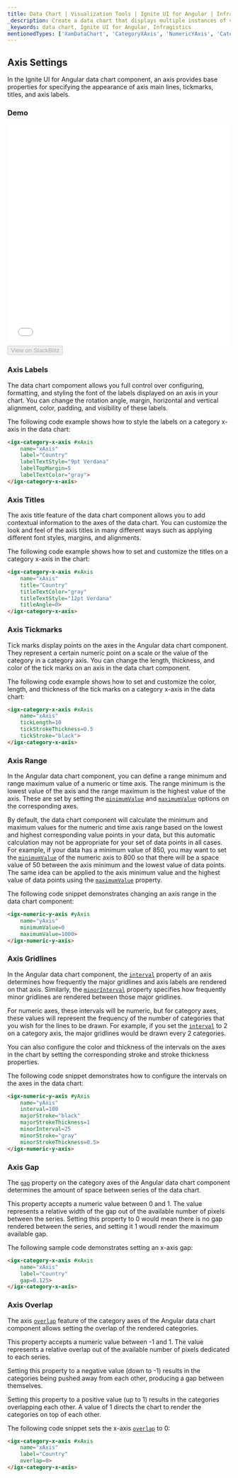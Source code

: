 ```yaml
---
title: Data Chart | Visualization Tools | Ignite UI for Angular | Infragistics | Axis Settings
_description: Create a data chart that displays multiple instances of visual elements in the same plot area in order to create composite chart views.
_keywords: data chart, Ignite UI for Angular, Infragistics
mentionedTypes: ['XamDataChart', 'CategoryXAxis', 'NumericYAxis', 'CategoryDateTimeXAxis', 'CategoryAxisBase', 'Axis', 'NumericAxisBase']
---
```


## Axis Settings

In the Ignite UI for Angular data chart component, an axis provides base properties for specifying the appearance of axis main lines, tickmarks, titles, and axis labels.

### Demo

<div class="sample-container loading" style="height: 500px">
    <iframe id="data-chart-axis-settings-iframe" src='{environment:demosBaseUrl}/charts/data-chart-axis-settings' width="100%" height="100%" seamless frameBorder="0" onload="onXPlatSampleIframeContentLoaded(this);"></iframe>
</div>
<div>
    <button data-localize="stackblitz" disabled class="stackblitz-btn" data-iframe-id="data-chart-axis-settings-iframe" data-demos-base-url="{environment:demosBaseUrl}">View on StackBlitz
    </button>
</div>

<div class="divider--half"></div>

### Axis Labels

The data chart compoment allows you full control over configuring, formatting, and styling the font of the labels displayed on an axis in your chart. You can change the rotation angle, margin, horizontal and vertical alignment, color, padding, and visibility of these labels.

The following code example shows how to style the labels on a category x-axis in the data chart:

```html
<igx-category-x-axis #xAxis
    name="xAxis"
    label="Country"
    labelTextStyle="9pt Verdana"
    labelTopMargin=5
    labelTextColor="gray">
</igx-category-x-axis>
```

### Axis Titles

The axis title feature of the data chart component allows you to add contextual information to the axes of the data chart. You can customize the look and feel of the axis titles in many different ways such as applying different font styles, margins, and alignments.

The following code example shows how to set and customize the titles on a category x-axis in the chart:

```html
<igx-category-x-axis #xAxis
    name="xAxis"
    title="Country"
    titleTextColor="gray"
    titleTextStyle="12pt Verdana"
    titleAngle=0>
</igx-category-x-axis>
```

### Axis Tickmarks

Tick marks display points on the axes in the Angular data chart component. They represent a certain numeric point on a scale or the value of the category in a category axis. You can change the length, thickness, and color of the tick marks on an axis in the data chart component.

The following code example shows how to set and customize the color, length, and thickness of the tick marks on a category x-axis in the data chart:

```html
<igx-category-x-axis #xAxis
    name="xAxis"
    tickLength=10
    tickStrokeThickness=0.5
    tickStroke="black">
</igx-category-x-axis>
```

### Axis Range

In the Angular data chart component, you can define a range minimum and range maximum value of a numeric or time axis. The range minimum is the lowest value of the axis and the range maximum is the highest value of the axis. These are set by setting the [`minimumValue`](/angular-apis/typescript/latest/classes/igxnumericaxisbasecomponent.html#minimumvalue) and [`maximumValue`](/angular-apis/typescript/latest/classes/igxnumericaxisbasecomponent.html#maximumvalue) options on the corresponding axes.

By default, the data chart component will calculate the minimum and maximum values for the numeric and time axis range based on the lowest and highest corresponding value points in your data, but this automatic calculation may not be appropriate for your set of data points in all cases. For example, if your data has a minimum value of 850, you may want to set the [`minimumValue`](/angular-apis/typescript/latest/classes/igxnumericaxisbasecomponent.html#minimumvalue) of the numeric axis to 800 so that there will be a space value of 50 between the axis minimum and the lowest value of data points. The same idea can be applied to the axis minimum value and the highest value of data points using the [`maximumValue`](/angular-apis/typescript/latest/classes/igxnumericaxisbasecomponent.html#maximumvalue) property.

The following code snippet demonstrates changing an axis range in the data chart component:

```html
<igx-numeric-y-axis #yAxis
    name="yAxis"
    minimumValue=0
    maximumValue=1000>
</igx-numeric-y-axis>
```

### Axis Gridlines

In the Angular data chart component, the [`interval`](/angular-apis/typescript/latest/classes/igxcategoryxaxiscomponent.html#interval) property of an axis determines how frequently the major gridlines and axis labels are rendered on that axis. Similarly, the [`minorInterval`](/angular-apis/typescript/latest/classes/igxcategoryxaxiscomponent.html#minorinterval) property specifies how frequently minor gridlines are rendered between those major gridlines.

For numeric axes, these intervals will be numeric, but for category axes, these values will represent the frequency of the number of categories that you wish for the lines to be drawn. For example, if you set the [`interval`](/angular-apis/typescript/latest/classes/igxcategoryxaxiscomponent.html#interval) to 2 on a category axis, the major gridlines would be drawn every 2 categories.

You can also configure the color and thickness of the intervals on the axes in the chart by setting the corresponding stroke and stroke thickness properties.

The following code snippet demonstrates how to configure the intervals on the axes in the data chart:

```html
<igx-numeric-y-axis #yAxis
    name="yAxis"
    interval=100
    majorStroke="black"
    majorStrokeThickness=1
    minorInterval=25
    minorStroke="gray"
    minorStrokeThickness=0.5>
</igx-numeric-y-axis>
```

### Axis Gap

The [`gap`](/angular-apis/typescript/latest/classes/igxcategoryaxisbasecomponent.html#gap) property on the category axes of the Angular data chart component determines the amount of space between series of the data chart.

This property accepts a numeric value between 0 and 1. The value represents a relative width of the gap out of the available number of pixels between the series. Setting this property to 0 would mean there is no gap rendered between the series, and setting it 1 woudl render the maximum available gap.

The following sample code demonstrates setting an x-axis gap:

```html
<igx-category-x-axis #xAxis
    name="xAxis"
    label="Country"
    gap=0.125>
</igx-category-x-axis>
```

### Axis Overlap

The axis [`overlap`](/angular-apis/typescript/latest/classes/igxcategoryaxisbasecomponent.html#overlap) feature of the category axes of the Angular data chart component allows setting the overlap of the rendered categories.

This property accepts a numeric value between -1 and 1. The value represents a relative overlap out of the available number of pixels dedicated to each series.

Setting this property to a negative value (down to -1) results in the categories being pushed away from each other, producing a gap between themselves.

Setting this property to a positive value (up to 1) results in the categories overlapping each other. A value of 1 directs the chart to render the categories on top of each other.

The following code snippet sets the x-axis [`overlap`](/angular-apis/typescript/latest/classes/igxcategoryaxisbasecomponent.html#overlap) to 0:

```html
<igx-category-x-axis #xAxis
    name="xAxis"
    label="Country"
    overlap=0>
</igx-category-x-axis>
```
